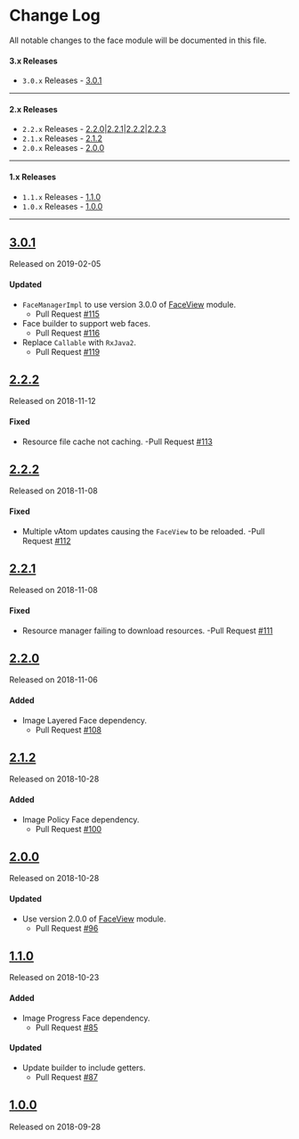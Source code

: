 # Change Log
All notable changes to the face module will be documented in this file.

#### 3.x Releases
- `3.0.x` Releases - [3.0.1](#300)
---
#### 2.x Releases
- `2.2.x` Releases - [2.2.0](#220)|[2.2.1](#221)|[2.2.2](#222)|[2.2.3](#223)
- `2.1.x` Releases - [2.1.2](#212)
- `2.0.x` Releases - [2.0.0](#200)
---
#### 1.x Releases
- `1.1.x` Releases - [1.1.0](#110)
- `1.0.x` Releases - [1.0.0](#100)
---

## [3.0.1](https://maven.blockv.io/artifactory/webapp/#/artifacts/browse/tree/General/BLOCKv/io/blockv/sdk/face/3.0.1)
Released on 2019-02-05

#### Updated
- `FaceManagerImpl` to use version 3.0.0 of [FaceView](/faceview) module.
  - Pull Request [#115](https://github.com/BLOCKvIO/android-sdk/pull/115)
- Face builder to support web faces.
  - Pull Request [#116](https://github.com/BLOCKvIO/android-sdk/pull/116)
- Replace `Callable` with `RxJava2`.
  - Pull Request [#119](https://github.com/BLOCKvIO/android-sdk/pull/119)
  
## [2.2.2](https://maven.blockv.io/artifactory/webapp/#/artifacts/browse/tree/General/BLOCKv/io/blockv/sdk/face/2.2.3)
Released on 2018-11-12

#### Fixed
- Resource file cache not caching.
  -Pull Request [#113](https://github.com/BLOCKvIO/android-sdk/pull/113)
  
## [2.2.2](https://maven.blockv.io/artifactory/webapp/#/artifacts/browse/tree/General/BLOCKv/io/blockv/sdk/face/2.2.2)
Released on 2018-11-08

#### Fixed
- Multiple vAtom updates causing the `FaceView` to be reloaded.
  -Pull Request [#112](https://github.com/BLOCKvIO/android-sdk/pull/112)

## [2.2.1](https://maven.blockv.io/artifactory/webapp/#/artifacts/browse/tree/General/BLOCKv/io/blockv/sdk/face/2.2.1)
Released on 2018-11-08

#### Fixed
- Resource manager failing to download resources.
  -Pull Request [#111](https://github.com/BLOCKvIO/android-sdk/pull/111)

## [2.2.0](https://maven.blockv.io/artifactory/webapp/#/artifacts/browse/tree/General/BLOCKv/io/blockv/sdk/face/2.2.0)
Released on 2018-11-06

#### Added
- Image Layered Face dependency.
  - Pull Request [#108](https://github.com/BLOCKvIO/android-sdk/pull/108)
  
## [2.1.2](https://maven.blockv.io/artifactory/webapp/#/artifacts/browse/tree/General/BLOCKv/io/blockv/sdk/face/2.1.2)
Released on 2018-10-28

#### Added
- Image Policy Face dependency.
  - Pull Request [#100](https://github.com/BLOCKvIO/android-sdk/pull/100)
  
## [2.0.0](https://maven.blockv.io/artifactory/webapp/#/artifacts/browse/tree/General/BLOCKv/io/blockv/sdk/face/2.0.0)
Released on 2018-10-28
  
#### Updated
- Use version 2.0.0 of [FaceView](/faceview) module.
  - Pull Request [#96](https://github.com/BLOCKvIO/android-sdk/pull/96)
  
## [1.1.0](https://maven.blockv.io/artifactory/webapp/#/artifacts/browse/tree/General/BLOCKv/io/blockv/sdk/face/1.1.0)
Released on 2018-10-23

#### Added
- Image Progress Face dependency.
  - Pull Request [#85](https://github.com/BLOCKvIO/android-sdk/pull/85)

#### Updated
- Update builder to include getters.
  - Pull Request [#87](https://github.com/BLOCKvIO/android-sdk/pull/87)
  
## [1.0.0](https://maven.blockv.io/artifactory/webapp/#/artifacts/browse/tree/General/BLOCKv/io/blockv/sdk/face/1.0.0)
Released on 2018-09-28

